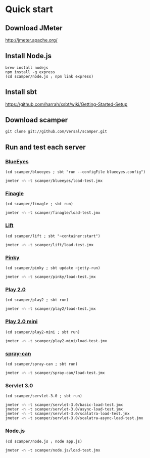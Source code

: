# Quick start

## Download JMeter

http://jmeter.apache.org/

## Install Node.js

```
brew install nodejs
npm install -g express
(cd scamper/node.js ; npm link express)
```

## Install sbt

https://github.com/harrah/xsbt/wiki/Getting-Started-Setup

## Download scamper

```
git clone git://github.com/Versal/scamper.git
```

## Run and test each server


### [BlueEyes](https://github.com/jdegoes/blueeyes)

```
(cd scamper/blueeyes ; sbt "run --configFile blueeyes.config")
```

```
jmeter -n -t scamper/blueeyes/load-test.jmx
```

### [Finagle](https://github.com/twitter/finagle)

```
(cd scamper/finagle ; sbt run)
```

```
jmeter -n -t scamper/finagle/load-test.jmx
```

### [Lift](https://github.com/lift/lift)

```
(cd scamper/lift ; sbt "~container:start")
```

```
jmeter -n -t scamper/lift/load-test.jmx
```

### [Pinky](https://github.com/pk11/pinky)

```
(cd scamper/pinky ; sbt update ~jetty-run)
```

```
jmeter -n -t scamper/pinky/load-test.jmx
```

### [Play 2.0](https://github.com/playframework/Play20)

```
(cd scamper/play2 ; sbt run)
```

```
jmeter -n -t scamper/play2/load-test.jmx
```

### [Play 2.0 mini](https://github.com/typesafehub/play2-mini)

```
(cd scamper/play2-mini ; sbt run)
```

```
jmeter -n -t scamper/play2-mini/load-test.jmx
```

### [spray-can](https://github.com/spray/spray-can)

```
(cd scamper/spray-can ; sbt run)
```

```
jmeter -n -t scamper/spray-can/load-test.jmx
```

### Servlet 3.0

```
(cd scamper/servlet-3.0 ; sbt run)
```

```
jmeter -n -t scamper/servlet-3.0/basic-load-test.jmx
jmeter -n -t scamper/servlet-3.0/async-load-test.jmx
jmeter -n -t scamper/servlet-3.0/scalatra-load-test.jmx
jmeter -n -t scamper/servlet-3.0/scalatra-async-load-test.jmx
```

### Node.js

```
(cd scamper/node.js ; node app.js)
```

```
jmeter -n -t scamper/node.js/load-test.jmx
```